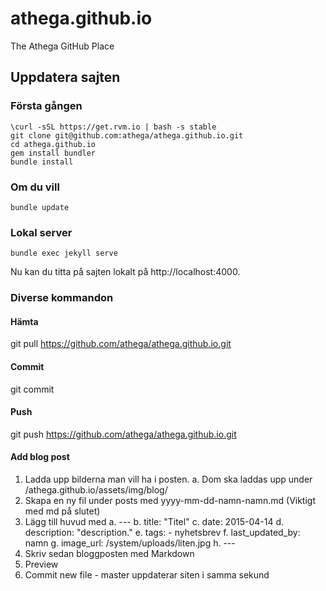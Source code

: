 # athega.github.io
The Athega GitHub Place

## Uppdatera sajten

### Första gången
```
\curl -sSL https://get.rvm.io | bash -s stable
git clone git@github.com:athega/athega.github.io.git
cd athega.github.io
gem install bundler
bundle install

```

### Om du vill
```
bundle update
```

### Lokal server
```
bundle exec jekyll serve
```
Nu kan du titta på sajten lokalt på http://localhost:4000.


### Diverse kommandon

#### Hämta
git pull https://github.com/athega/athega.github.io.git

#### Commit
git commit <filnamn>

#### Push
git push https://github.com/athega/athega.github.io.git


#### Add blog post
1.	Ladda upp bilderna man vill ha i posten.
a.	Dom ska laddas upp under /athega.github.io/assets/img/blog/
2.	Skapa en ny fil under posts med yyyy-mm-dd-namn-namn.md (Viktigt med md på slutet)
3.	Lägg till huvud med
a.	---
b.	title: "Titel"
c.	date: 2015-04-14
d.	description: "description."
e.	tags:
		- nyhetsbrev
f.	last_updated_by: namn
g.	image_url: /system/uploads/liten.jpg
h.	---
4.	Skriv sedan bloggposten med Markdown
5.	Preview
6.	Commit new file -    master uppdaterar siten i samma sekund

